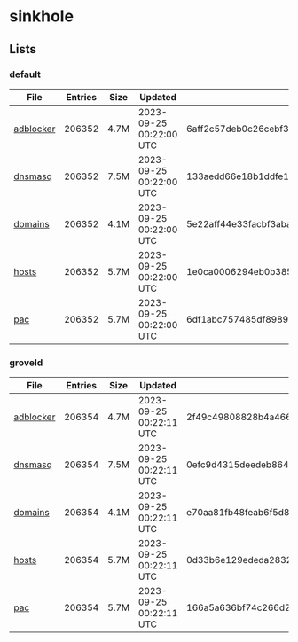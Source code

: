 # sinkhole

## Lists

### default

|File|Entries|Size|Updated|Hash|
|-|-|-|-|-|
|[adblocker](https://raw.githubusercontent.com/groveld/sinkhole/lists/default/adblocker.txt)|206352|4.7M|2023-09-25 00:22:00 UTC|6aff2c57deb0c26cebf38a7c41f53fead1f73a5d8da24e67a77b193b7f83d2b2|
|[dnsmasq](https://raw.githubusercontent.com/groveld/sinkhole/lists/default/dnsmasq.txt)|206352|7.5M|2023-09-25 00:22:00 UTC|133aedd66e18b1ddfe1dace599b30c1c176238d6613ec0cb8486c166bc8cb214|
|[domains](https://raw.githubusercontent.com/groveld/sinkhole/lists/default/domains.txt)|206352|4.1M|2023-09-25 00:22:00 UTC|5e22aff44e33facbf3aba11d75fa38c47617882bc3c9025b675a7f0d342886d8|
|[hosts](https://raw.githubusercontent.com/groveld/sinkhole/lists/default/hosts.txt)|206352|5.7M|2023-09-25 00:22:00 UTC|1e0ca0006294eb0b3856f4b78a5a79ccc75c18df2a2eb88312d9090713d81aad|
|[pac](https://raw.githubusercontent.com/groveld/sinkhole/lists/default/pac.txt)|206352|5.7M|2023-09-25 00:22:00 UTC|6df1abc757485df898991d98b47ef7a51d4bba82811f2b136b09decae1629ba7|

### groveld

|File|Entries|Size|Updated|Hash|
|-|-|-|-|-|
|[adblocker](https://raw.githubusercontent.com/groveld/sinkhole/lists/groveld/adblocker.txt)|206354|4.7M|2023-09-25 00:22:11 UTC|2f49c49808828b4a466469d5a3b9065fd102eed6cbe6baa4a35abab8abcf644f|
|[dnsmasq](https://raw.githubusercontent.com/groveld/sinkhole/lists/groveld/dnsmasq.txt)|206354|7.5M|2023-09-25 00:22:11 UTC|0efc9d4315deedeb86400a91b5228da6694412245a2d4400ce940340168d0936|
|[domains](https://raw.githubusercontent.com/groveld/sinkhole/lists/groveld/domains.txt)|206354|4.1M|2023-09-25 00:22:11 UTC|e70aa81fb48feab6f5d8ab8a26d07d7bf8611b25cb8c6f9b78f6cb816f8ef254|
|[hosts](https://raw.githubusercontent.com/groveld/sinkhole/lists/groveld/hosts.txt)|206354|5.7M|2023-09-25 00:22:11 UTC|0d33b6e129ededa2832994fc7144a8f7b4c124f90225a1f6283160777af707ff|
|[pac](https://raw.githubusercontent.com/groveld/sinkhole/lists/groveld/pac.txt)|206354|5.7M|2023-09-25 00:22:11 UTC|166a5a636bf74c266d24141d3944cd86491f13badf5ae129ba48b9b98aec2223|
